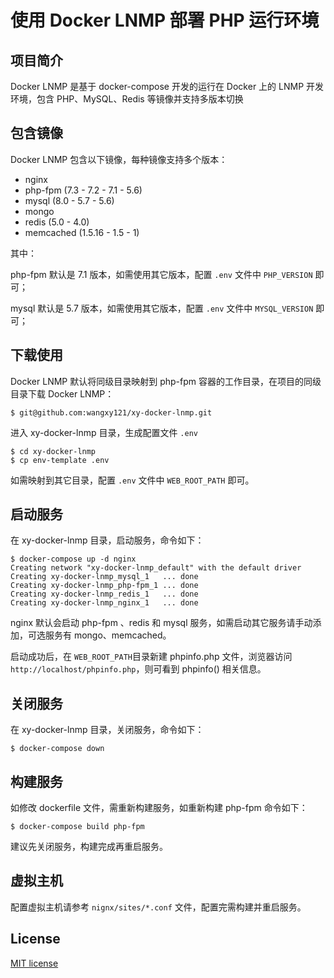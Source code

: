 # 使用 Docker LNMP 部署 PHP 运行环境


## 项目简介

Docker LNMP 是基于 docker-compose 开发的运行在 Docker 上的 LNMP 开发环境，包含 PHP、MySQL、Redis 等镜像并支持多版本切换


## 包含镜像

Docker LNMP 包含以下镜像，每种镜像支持多个版本：

- nginx 
- php-fpm (7.3 - 7.2 - 7.1 - 5.6)
- mysql (8.0 - 5.7 - 5.6)
- mongo 
- redis (5.0 - 4.0)
- memcached (1.5.16 - 1.5 - 1)

其中：

php-fpm 默认是 7.1 版本，如需使用其它版本，配置 `.env` 文件中 `PHP_VERSION` 即可；

mysql 默认是 5.7 版本，如需使用其它版本，配置 `.env` 文件中 `MYSQL_VERSION` 即可；


## 下载使用

Docker LNMP 默认将同级目录映射到 php-fpm 容器的工作目录，在项目的同级目录下载 Docker LNMP：
```
$ git@github.com:wangxy121/xy-docker-lnmp.git
```

进入 xy-docker-lnmp 目录，生成配置文件 `.env`
```
$ cd xy-docker-lnmp
$ cp env-template .env
```

如需映射到其它目录，配置 `.env` 文件中 `WEB_ROOT_PATH` 即可。


## 启动服务

在 xy-docker-lnmp 目录，启动服务，命令如下：
``` 
$ docker-compose up -d nginx
Creating network "xy-docker-lnmp_default" with the default driver
Creating xy-docker-lnmp_mysql_1   ... done
Creating xy-docker-lnmp_php-fpm_1 ... done
Creating xy-docker-lnmp_redis_1   ... done
Creating xy-docker-lnmp_nginx_1   ... done
```

nginx 默认会启动 php-fpm 、redis 和 mysql 服务，如需启动其它服务请手动添加，可选服务有 mongo、memcached。

启动成功后，在 `WEB_ROOT_PATH`目录新建 phpinfo.php 文件，浏览器访问 `http://localhost/phpinfo.php`，则可看到 phpinfo() 相关信息。


## 关闭服务

在 xy-docker-lnmp 目录，关闭服务，命令如下：
``` 
$ docker-compose down
```


## 构建服务

如修改 dockerfile 文件，需重新构建服务，如重新构建 php-fpm 命令如下：
```
$ docker-compose build php-fpm
```

建议先关闭服务，构建完成再重启服务。


## 虚拟主机

配置虚拟主机请参考 `nignx/sites/*.conf` 文件，配置完需构建并重启服务。


## License

[MIT license](https://opensource.org/licenses/MIT)
